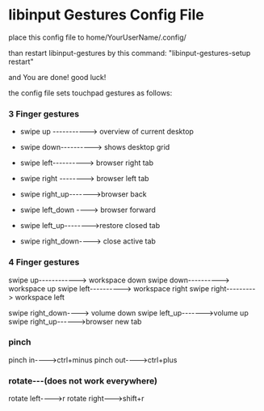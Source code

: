 # libinput Gestures Config File
 
 place this config file to home/YourUserName/.config/
 
 than restart libinput-gestures by this command: "libinput-gestures-setup restart"
 
 and You are done! good luck!
 
 the config file sets touchpad gestures as follows:
 
  ### 3 Finger gestures
  
  * swipe up -----------> overview of current desktop
  * swipe down----------> shows desktop grid
  
  * swipe left----------> browser right tab
  * swipe right --------> browser left tab
  * swipe right_up------->browser back
  * swipe left_down ----> browser forward
  * swipe left_up-------->restore closed tab
  * swipe right_down----> close active tab
  
  
### 4 Finger gestures

  swipe up------------> workspace down
  swipe down----------> workspace up
  swipe left----------> workspace right
  swipe right---------> workspace left
  
  swipe right_down----> volume down
  swipe left_up------->volume up
  swipe right_up------>browser new tab
  
### pinch
   pinch in---->ctrl+minus
   pinch out---->ctrl+plus
   
### rotate---(does not work everywhere)
rotate left---->r
rotate right--->shift+r
